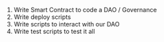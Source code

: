 1. Write Smart Contract to code a DAO / Governance
2. Write deploy scripts
3. Write scripts to interact with our DAO
4. Write test scripts to test it all